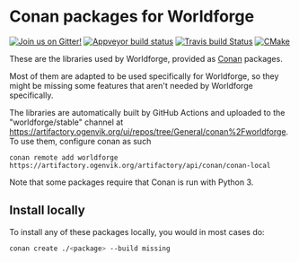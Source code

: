 # Conan packages for Worldforge

[![Join us on Gitter!](https://badges.gitter.im/Worldforge.svg)](https://gitter.im/Worldforge/Lobby)
[![Appveyor build status](https://ci.appveyor.com/api/projects/status/github/worldforge/conan-packages?branch=master&svg=true)](https://ci.appveyor.com/project/erikogenvik/conan-packages)
[![Travis build Status](https://travis-ci.com/worldforge/conan-packages.svg?branch=master)](https://travis-ci.com/worldforge/conan-packages)
[![CMake](https://github.com/worldforge/conan-packages/actions/workflows/cmake.yml/badge.svg)](https://github.com/worldforge/conan-packages/actions/workflows/cmake.yml)

These are the libraries used by Worldforge, provided as [Conan](https://www.conan.io) packages.

Most of them are adapted to be used specifically for Worldforge, so they might be missing some features that aren't
needed by Worldforge specifically.

The libraries are automatically built by GitHub Actions and uploaded to the "worldforge/stable" channel
at https://artifactory.ogenvik.org/ui/repos/tree/General/conan%2Fworldforge. To use them, configure conan as such

```
conan remote add worldforge https://artifactory.ogenvik.org/artifactory/api/conan/conan-local
```

Note that some packages require that Conan is run with Python 3.

## Install locally

To install any of these packages locally, you would in most cases do:

```bash
conan create ./<package> --build missing
```
